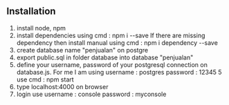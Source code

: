 ## Installation

1. install node, npm
2. install dependencies using cmd : npm i --save
	If there are missing dependency then install manual using cmd : npm i dependency --save
3. create database name "penjualan"	on postgre
4. export public.sql in folder database into database "penjualan"
5. define your username, password of your postgresql connection on database.js. For me I am using
   username : postgres
   password : 12345
5  use cmd : npm start
6. type localhost:4000 on browser
6. login use 
   username : console
   password : myconsole